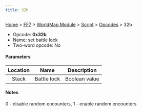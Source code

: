 ```yaml
---
title: 32b
---
```


[Home](Main%20Page.md) > [FF7](FF7.md) > [WorldMap Module](FF7/WorldMap%20Module.md) > [Script](FF7/WorldMap%20Module/Script.md) > [Opcodes](FF7/WorldMap%20Module/Script/Opcodes.md) > 32b

-   Opcode: **0x32b**
-   Name: set battle lock
-   Two-word opcode: No

#### Parameters

| Location |    Name     |  Description  |
|:--------:|:-----------:|:-------------:|
|  Stack   | Battle lock | Boolean value |

#### Notes

0 - disable random encounters, 1 - enable random encounters
